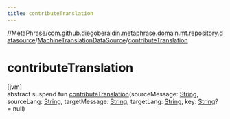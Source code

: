 ```yaml
---
title: contributeTranslation
---
```

//[MetaPhrase](../../../index.html)/[com.github.diegoberaldin.metaphrase.domain.mt.repository.datasource](../index.html)/[MachineTranslationDataSource](index.html)/[contributeTranslation](contribute-translation.html)



# contributeTranslation



[jvm]\
abstract suspend fun [contributeTranslation](contribute-translation.html)(sourceMessage: [String](https://kotlinlang.org/api/latest/jvm/stdlib/kotlin/-string/index.html), sourceLang: [String](https://kotlinlang.org/api/latest/jvm/stdlib/kotlin/-string/index.html), targetMessage: [String](https://kotlinlang.org/api/latest/jvm/stdlib/kotlin/-string/index.html), targetLang: [String](https://kotlinlang.org/api/latest/jvm/stdlib/kotlin/-string/index.html), key: [String](https://kotlinlang.org/api/latest/jvm/stdlib/kotlin/-string/index.html)? = null)




